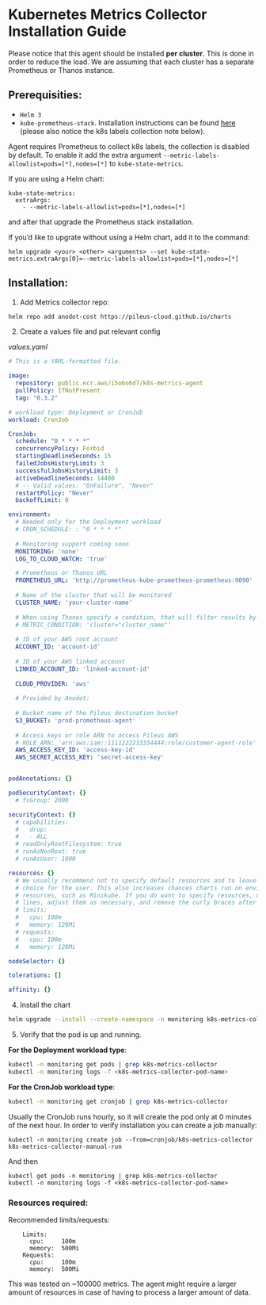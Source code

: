 # Kubernetes Metrics Collector Installation Guide

Please notice that this agent should be installed **per cluster**. This is done in order to reduce the load. We are assuming that each cluster has a separate Prometheus or Thanos instance. 

## Prerequisities:

- `Helm 3`
- `kube-prometheus-stack`. Installation instructions can be found [here](https://github.com/prometheus-community/helm-charts/tree/main/charts/kube-prometheus-stack) (please also notice the k8s labels collection note below).

Agent requires Prometheus to collect k8s labels, the collection is disabled by default. To enable it add the extra argument `--metric-labels-allowlist=pods=[*],nodes=[*]` to `kube-state-metrics`.

If you are using a Helm chart:
```
kube-state-metrics:
  extraArgs:
    - --metric-labels-allowlist=pods=[*],nodes=[*]
```
and after that upgrade the Prometheus stack installation.

If you’d like to upgrate without using a Helm chart, add it to the command:
```
helm upgrade <your> <other> <arguments> --set kube-state-metrics.extraArgs[0]=--metric-labels-allowlist=pods=[*],nodes=[*]
```


## Installation:


1. Add Metrics collector repo:

```bash
helm repo add anodot-cost https://pileus-cloud.github.io/charts
```

2. Create a values file and put relevant config

_values.yaml_

```yaml
# This is a YAML-formatted file.

image:
  repository: public.ecr.aws/i5o6o6d7/k8s-metrics-agent
  pullPolicy: IfNotPresent
  tag: "0.3.2"

# workload type: Deployment or CronJob
workload: CronJob

CronJob:
  schedule: "0 * * * *"
  concurrencyPolicy: Forbid
  startingDeadlineSeconds: 15
  failedJobsHistoryLimit: 3
  successfulJobsHistoryLimit: 3
  activeDeadlineSeconds: 14400
  # -- Valid values: "OnFailure", "Never"
  restartPolicy: "Never"
  backoffLimit: 0

environment:
  # Needed only for the Deployment workload
  # CRON_SCHEDULE: : "0 * * * *"
  
  # Monitoring support coming soon
  MONITORING: 'none'
  LOG_TO_CLOUD_WATCH: 'true'

  # Prometheus or Thanos URL
  PROMETHEUS_URL: 'http://prometheus-kube-prometheus-prometheus:9090'
  
  # Name of the cluster that will be monitored
  CLUSTER_NAME: 'your-cluster-name'
  
  # When using Thanos specify a condition, that will filter results by labels, to fetch data only of a specific cluster
  # METRIC_CONDITION: 'cluster="cluster_name"'
  
  # ID of your AWS root account
  ACCOUNT_ID: 'account-id'
  
  # ID of your AWS linked account
  LINKED_ACCOUNT_ID: 'linked-account-id'
  
  CLOUD_PROVIDER: 'aws'
  
  # Provided by Anodot:
  
  # Bucket name of the Pileus destination bucket
  S3_BUCKET: 'prod-prometheus-agent'
  
  # Access keys or role ARN to access Pileus AWS
  # ROLE_ARN: 'arn:aws:iam::1111222233334444:role/customer-agent-role'
  AWS_ACCESS_KEY_ID: 'access-key-id'
  AWS_SECRET_ACCESS_KEY: 'secret-access-key'


podAnnotations: {}

podSecurityContext: {}
  # fsGroup: 2000

securityContext: {}
  # capabilities:
  #   drop:
  #   - ALL
  # readOnlyRootFilesystem: true
  # runAsNonRoot: true
  # runAsUser: 1000

resources: {}
  # We usually recommend not to specify default resources and to leave this as a conscious
  # choice for the user. This also increases chances charts run on environments with little
  # resources, such as Minikube. If you do want to specify resources, uncomment the following
  # lines, adjust them as necessary, and remove the curly braces after 'resources:'.
  # limits:
  #   cpu: 100m
  #   memory: 128Mi
  # requests:
  #   cpu: 100m
  #   memory: 128Mi

nodeSelector: {}

tolerations: []

affinity: {}
```

4. Install the chart

```bash
helm upgrade --install --create-namespace -n monitoring k8s-metrics-collector anodot-cost/k8s-metrics-collector -f values.yaml
```

5. Verify that the pod is up and running. 

**For the Deployment workload type**:
```bash
kubectl -n monitoring get pods | grep k8s-metrics-collector
kubectl -n monitoring logs -f <k8s-metrics-collector-pod-name>
```

**For the CronJob workload type**:
```bash
kubectl -n monitoring get cronjob | grep k8s-metrics-collector
```
Usually the CronJob runs hourly, so it will create the pod only at 0 minutes of the next hour. In order to verify installation you can create a job manually:
```
kubectl -n monitoring create job --from=cronjob/k8s-metrics-collector k8s-metrics-collector-manual-run
```
And then
```
kubectl get pods -n monitoring | grep k8s-metrics-collector
kubectl -n monitoring logs -f <k8s-metrics-collector-pod-name>
```

### Resources required:

Recommended limits/requests:

```
    Limits:
      cpu:     100m
      memory:  500Mi
    Requests:
      cpu:     100m
      memory:  500Mi
```
This was tested on ~100000 metrics. The agent might require a larger amount of resources in case of having to process a larger amount of data.
